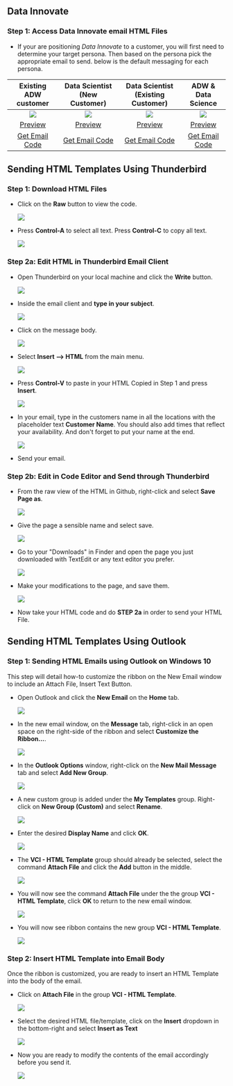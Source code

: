 ##  **Data Innovate**
### **Step 1:** Access Data Innovate email HTML Files

- If your are positioning _Data Innovate_ to a customer, you will first need to determine your target persona. Then based on the persona pick the appropriate email to send. below is the default messaging for each persona.

|  Existing ADW customer | Data Scientist (New Customer)| Data Scientist (Existing Customer)| ADW & Data Science |
|:---:|:---:|:---:|:---:|
|![](images/oml_email_thumb.jpg) |![](images/ds_new_thumb.jpg) | ![](images/ds_email_thumb.jpg)| ![](images/adw_DS_thumb.jpg) |
| <a href="https://chipbaber.github.io/codeinnovate_emailtemplate/html/data_innovate_ExistingADW.html" target="_di">Preview</a> | <a href="https://chipbaber.github.io/codeinnovate_emailtemplate/html/data_innovate_ExistingLimitedDS.html" target="_di"> Preview </a>  | <a href="https://chipbaber.github.io/codeinnovate_emailtemplate/html/data_innovate_ExistingNoDS.html" target="_di">Preview</a>  | <a href="https://chipbaber.github.io/codeinnovate_emailtemplate/html/data_innovate_NewCustomers.html" target="_di"> Preview </a>  |   
| [ Get Email Code ](https://github.com/chipbaber/codeinnovate_emailtemplate/blob/master/html/data_innovate_ExistingADW.html)  | [ Get Email Code ](https://github.com/chipbaber/codeinnovate_emailtemplate/blob/master/html/data_innovate_ExistingLimitedDS.html)  | [ Get Email Code ](https://github.com/chipbaber/codeinnovate_emailtemplate/blob/master/html/data_innovate_ExistingNoDS.html)  |  [Get Email Code](https://github.com/chipbaber/codeinnovate_emailtemplate/blob/master/html/data_innovate_NewCustomers.html) |   

## **Sending HTML Templates Using Thunderbird**

### **Step 1:** Download HTML Files

- Click on the **Raw** button to view the code.

    ![](images/README-b1064f4c.png)

- Press **Control-A** to select all text. Press **Control-C** to copy all text.

    ![](images/README-367ebbf8.png)

### **Step 2a:** Edit HTML in Thunderbird Email Client

- Open Thunderbird on your local machine and click the **Write** button.

    ![](images/README-27fe768d.png)

- Inside the email client and **type in your subject**.

    ![](images/README-560f7ab0.png)

- Click on the message body.

    ![](images/README-1f73e986.png)

- Select **Insert --> HTML** from the main menu.

    ![](images/README-53c269d4.png)

- Press **Control-V** to paste in your HTML Copied in Step 1 and press **Insert**.

    ![](images/README-4869fdab.png)

- In your email, type in the customers name in all the locations with the placeholder text **Customer Name**. You should also add times that reflect your availability. And don't forget to put your name at the end.

    ![](images/data-innovate-picture.png)


- Send your email.

### **Step 2b:** Edit in Code Editor and Send through Thunderbird

- From the raw view of the HTML in Github, right-click and select
  **Save Page as**.

    ![](images/mac1.png)

- Give the page a sensible name and select save.

    ![](images/mac2.png)

- Go to your "Downloads" in Finder and open the page you just downloaded with TextEdit or any text editor you prefer.

    ![](images/mac3.png)

- Make your modifications to the page, and save them.

    ![](images/data-innovate-picture.png)

- Now take your HTML code and do **STEP 2a** in order to send your HTML File.

## **Sending HTML Templates Using Outlook**

### **Step 1:** Sending HTML Emails using Outlook on Windows 10

This step will detail how-to customize the ribbon on the New Email window to include an Attach File, Insert Text Button.  

  - Open Outlook and click the **New Email** on the **Home** tab.

    ![](images/outlook_new_email.png)

  - In the new email window, on the **Message** tab, right-click in an open space on the right-side of the ribbon and select **Customize the Ribbon...**.

    ![](images/outlook_customize_ribbon.png)

  - In the **Outlook Options** window, right-click on the **New Mail Message** tab and select **Add New Group**.

    ![](images/outlook_add_group.png)

  - A new custom group is added under the **My Templates** group.  Right-click on **New Group (Custom)** and select **Rename**.

    ![](images/outlook_rename_group.png)

  - Enter the desired **Display Name** and click **OK**.

    ![](images/outlook_enter_group_name.png)

  - The **VCI - HTML Template** group should already be selected, select the command **Attach File** and click the **Add** button in the middle.

    ![](images/outlook_add_attach_file.png)

  - You will now see the command **Attach File** under the the group **VCI - HTML Template**, click **OK** to return to the new email window.

    ![](images/outlook_finished_options.png)

  - You will now see ribbon contains the new group **VCI - HTML Template**.

    ![](images/outlook_finished_ribbon.png)


### **Step 2: Insert HTML Template into Email Body**

Once the ribbon is customized, you are ready to insert an HTML Template into the body of the email.

  - Click on **Attach File** in the group **VCI - HTML Template**.

    ![](images/outlook_finished_ribbon.png)

  - Select the desired HTML file/template, click on the **Insert** dropdown in the bottom-right and select **Insert as Text**

    ![](images/outlook_select_template.png)

  - Now you are ready to modify the contents of the email accordingly before you send it.

    ![](images/outlook_finished_email.png)

